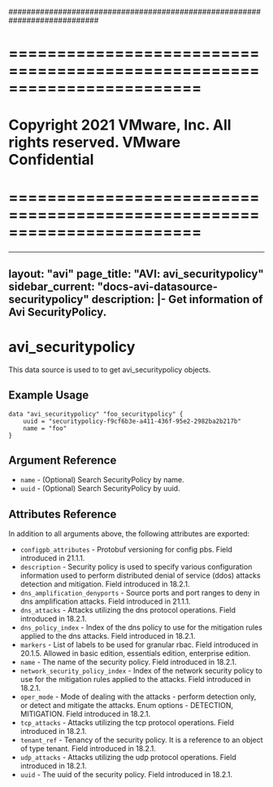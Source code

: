 ############################################################################
# ========================================================================
# Copyright 2021 VMware, Inc.  All rights reserved. VMware Confidential
# ========================================================================
###

<!--
    Copyright 2021 VMware, Inc.
    SPDX-License-Identifier: Mozilla Public License 2.0
-->
---
layout: "avi"
page_title: "AVI: avi_securitypolicy"
sidebar_current: "docs-avi-datasource-securitypolicy"
description: |-
  Get information of Avi SecurityPolicy.
---

# avi_securitypolicy

This data source is used to to get avi_securitypolicy objects.

## Example Usage

```hcl
data "avi_securitypolicy" "foo_securitypolicy" {
    uuid = "securitypolicy-f9cf6b3e-a411-436f-95e2-2982ba2b217b"
    name = "foo"
}
```

## Argument Reference

* `name` - (Optional) Search SecurityPolicy by name.
* `uuid` - (Optional) Search SecurityPolicy by uuid.

## Attributes Reference

In addition to all arguments above, the following attributes are exported:

* `configpb_attributes` - Protobuf versioning for config pbs. Field introduced in 21.1.1.
* `description` - Security policy is used to specify various configuration information used to perform distributed denial of service (ddos) attacks detection and mitigation. Field introduced in 18.2.1.
* `dns_amplification_denyports` - Source ports and port ranges to deny in dns amplification attacks. Field introduced in 21.1.1.
* `dns_attacks` - Attacks utilizing the dns protocol operations. Field introduced in 18.2.1.
* `dns_policy_index` - Index of the dns policy to use for the mitigation rules applied to the dns attacks. Field introduced in 18.2.1.
* `markers` - List of labels to be used for granular rbac. Field introduced in 20.1.5. Allowed in basic edition, essentials edition, enterprise edition.
* `name` - The name of the security policy. Field introduced in 18.2.1.
* `network_security_policy_index` - Index of the network security policy to use for the mitigation rules applied to the attacks. Field introduced in 18.2.1.
* `oper_mode` - Mode of dealing with the attacks - perform detection only, or detect and mitigate the attacks. Enum options - DETECTION, MITIGATION. Field introduced in 18.2.1.
* `tcp_attacks` - Attacks utilizing the tcp protocol operations. Field introduced in 18.2.1.
* `tenant_ref` - Tenancy of the security policy. It is a reference to an object of type tenant. Field introduced in 18.2.1.
* `udp_attacks` - Attacks utilizing the udp protocol operations. Field introduced in 18.2.1.
* `uuid` - The uuid of the security policy. Field introduced in 18.2.1.

